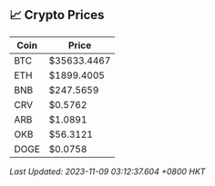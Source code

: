 ## 📈 Crypto Prices

| Coin | Price |
| ---- | ----- |
| BTC | $35633.4467 |
| ETH | $1899.4005 |
| BNB | $247.5659 |
| CRV | $0.5762 |
| ARB | $1.0891 |
| OKB | $56.3121 |
| DOGE | $0.0758 |

_Last Updated: 2023-11-09 03:12:37.604 +0800 HKT_